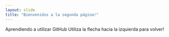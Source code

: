 ```yaml
---
layout: slide
title: "Bienvenidos a la segunda página!"
---
```

Aprendiendo a utilizar GitHub
Utiliza la flecha hacia la izquierda para volver!
